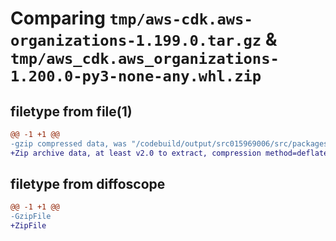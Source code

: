 # Comparing `tmp/aws-cdk.aws-organizations-1.199.0.tar.gz` & `tmp/aws_cdk.aws_organizations-1.200.0-py3-none-any.whl.zip`

## filetype from file(1)

```diff
@@ -1 +1 @@
-gzip compressed data, was "/codebuild/output/src015969006/src/packages/@aws-cdk/aws-organizations/dist/python/aws-cdk.aws-organizations-1.199.0.tar", last modified: Thu Apr 20 17:20:31 2023, max compression
+Zip archive data, at least v2.0 to extract, compression method=deflate
```

## filetype from diffoscope

```diff
@@ -1 +1 @@
-GzipFile
+ZipFile
```

